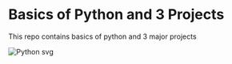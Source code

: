 # Basics of Python and 3 Projects

This repo contains basics of python and 3 major projects

![Python svg](https://user-images.githubusercontent.com/78356829/227899016-0f2bb46e-f864-4566-96d4-13fa15135805.png)
